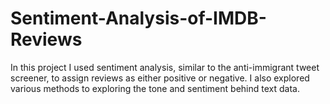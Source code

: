 # Sentiment-Analysis-of-IMDB-Reviews
In this project I used sentiment analysis, similar to the anti-immigrant tweet screener, to assign reviews as either positive or negative. I also explored various methods to exploring the tone and sentiment behind text data.
